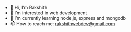 - 👋 Hi, I’m Rakshith
- 👀 I’m interested in web development
- 🌱 I’m currently learning node.js, express and mongodb
- 📫 How to reach me: rakshithwebdev@gmail.com

<!---

--->
